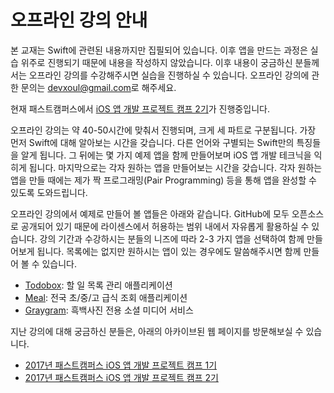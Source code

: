 # 오프라인 강의 안내

본 교재는 Swift에 관련된 내용까지만 집필되어 있습니다. 이후 앱을 만드는 과정은 실습 위주로 진행되기 때문에 내용을 작성하지 않았습니다. 이후 내용이 궁금하신 분들께서는 오프라인 강의를 수강해주시면 실습을 진행하실 수 있습니다. 오프라인 강의에 관한 문의는 [devxoul@gmail.com](mailto:devxoul@gmail.com)로 해주세요.

현재 패스트캠퍼스에서 [iOS 앱 개발 프로젝트 캠프 2기](http://www.fastcampus.co.kr/dev_camp_iosp/)가 진행중입니다.

오프라인 강의는 약 40-50시간에 맞춰서 진행되며, 크게 세 파트로 구분됩니다. 가장 먼저 Swift에 대해 알아보는 시간을 갖습니다. 다른 언어와 구별되는 Swift만의 특징들을 알게 됩니다. 그 뒤에는 몇 가지 예제 앱을 함께 만들어보며 iOS 앱 개발 테크닉을 익히게 됩니다. 마지막으로는 각자 원하는 앱을 만들어보는 시간을 갖습니다. 각자 원하는 앱을 만들 때에는 제가 짝 프로그래밍(Pair Programming) 등을 통해 앱을 완성할 수 있도록 도와드립니다.

오프라인 강의에서 예제로 만들어 볼 앱들은 아래와 같습니다. GitHub에 모두 오픈소스로 공개되어 있기 때문에 라이센스에서 허용하는 범위 내에서 자유롭게 활용하실 수 있습니다. 강의 기간과 수강하시는 분들의 니즈에 따라 2-3 가지 앱을 선택하여 함께 만들어보게 됩니다. 목록에는 없지만 원하시는 앱이 있는 경우에도 말씀해주시면 함께 만들어 볼 수 있습니다.

* [Todobox](https://github.com/devxoul/Todobox): 할 일 목록 관리 애플리케이션
* [Meal](https://github.com/devxoul/Meal): 전국 초/중/고 급식 조회 애플리케이션
* [Graygram](https://github.com/devxoul/graygram-ios): 흑백사진 전용 소셜 미디어 서비스

지난 강의에 대해 궁금하신 분들은, 아래의 아카이브된 웹 페이지를 방문해보실 수 있습니다.

* [2017년 패스트캠퍼스 iOS 앱 개발 프로젝트 캠프 1기](https://devxoul.github.io/lecture/2017/fastcampus-ios-1/)
* [2017년 패스트캠퍼스 iOS 앱 개발 프로젝트 캠프 2기](https://devxoul.github.io/lecture/2017/fastcampus-ios-2/)
